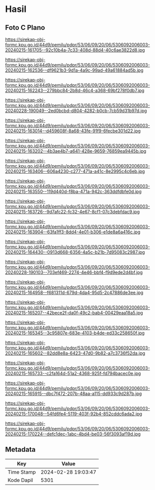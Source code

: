 # Hasil

## Foto C Plano

https://sirekap-obj-formc.kpu.go.id/44d9/pemilu/pdpr/53/06/09/20/06/5306092006003-20240215-161705--92c10b4a-7c33-408d-88d4-40c6ae3822d8.jpg

https://sirekap-obj-formc.kpu.go.id/44d9/pemilu/pdpr/53/06/09/20/06/5306092006003-20240215-162536--df9621b3-9d1a-4a9c-99ad-49a61884ad5b.jpg

https://sirekap-obj-formc.kpu.go.id/44d9/pemilu/pdpr/53/06/09/20/06/5306092006003-20240215-162243--279bbc84-2b8d-46c4-a368-69bf278f0db7.jpg

https://sirekap-obj-formc.kpu.go.id/44d9/pemilu/pdpr/53/06/09/20/06/5306092006003-20240228-190049--2ed0bcbd-d804-4282-b0cb-7cb59d31b97d.jpg

https://sirekap-obj-formc.kpu.go.id/44d9/pemilu/pdpr/53/06/09/20/06/5306092006003-20240215-163014--d459608f-8a68-43fe-91f9-6fecbe301d22.jpg

https://sirekap-obj-formc.kpu.go.id/44d9/pemilu/pdpr/53/06/09/20/06/5306092006003-20240215-163202--4b3ae4b7-a641-428e-9659-76859ea9445b.jpg

https://sirekap-obj-formc.kpu.go.id/44d9/pemilu/pdpr/53/06/09/20/06/5306092006003-20240215-163406--606a4230-c277-471a-a41c-8e2995c4c6eb.jpg

https://sirekap-obj-formc.kpu.go.id/44d9/pemilu/pdpr/53/06/09/20/06/5306092006003-20240215-163550--119d440d-f8ba-471a-942c-363ddfdbfe0d.jpg

https://sirekap-obj-formc.kpu.go.id/44d9/pemilu/pdpr/53/06/09/20/06/5306092006003-20240215-163726--9d7afc22-fc32-4e67-8cf1-07c3debfdac9.jpg

https://sirekap-obj-formc.kpu.go.id/44d9/pemilu/pdpr/53/06/09/20/06/5306092006003-20240215-163904--63fa1ff3-8dd4-4e01-b306-e1de8a6a416c.jpg

https://sirekap-obj-formc.kpu.go.id/44d9/pemilu/pdpr/53/06/09/20/06/5306092006003-20240215-164430--0913d668-6356-4a5c-b21b-7d95083c2987.jpg

https://sirekap-obj-formc.kpu.go.id/44d9/pemilu/pdpr/53/06/09/20/06/5306092006003-20240228-190103--703ef469-2274-4e46-bbf4-f9d9ede2d4bf.jpg

https://sirekap-obj-formc.kpu.go.id/44d9/pemilu/pdpr/53/06/09/20/06/5306092006003-20240215-164958--f681311d-679d-4da4-95d5-2c47886de3ee.jpg

https://sirekap-obj-formc.kpu.go.id/44d9/pemilu/pdpr/53/06/09/20/06/5306092006003-20240215-165207--42bece2f-da0f-49c2-bab4-00429eaa18a5.jpg

https://sirekap-obj-formc.kpu.go.id/44d9/pemilu/pdpr/53/06/09/20/06/5306092006003-20240215-165345--3c95807e-683e-4103-b4de-ed33c258650f.jpg

https://sirekap-obj-formc.kpu.go.id/44d9/pemilu/pdpr/53/06/09/20/06/5306092006003-20240215-165602--82dd8e8a-6423-47d0-9b82-a7c3736f52da.jpg

https://sirekap-obj-formc.kpu.go.id/44d9/pemilu/pdpr/53/06/09/20/06/5306092006003-20240215-165733--c2fa164d-51a2-4368-925f-fd794bacec0e.jpg

https://sirekap-obj-formc.kpu.go.id/44d9/pemilu/pdpr/53/06/09/20/06/5306092006003-20240215-165915--dbc7f472-207b-48aa-a115-dd933c9d287b.jpg

https://sirekap-obj-formc.kpu.go.id/44d9/pemilu/pdpr/53/06/09/20/06/5306092006003-20240215-170048--54fd6fe4-5119-403f-92b4-852cddc6ada2.jpg

https://sirekap-obj-formc.kpu.go.id/44d9/pemilu/pdpr/53/06/09/20/06/5306092006003-20240215-170224--defc1dec-1abc-4bd4-be03-56f3093af19d.jpg


## Metadata

| Key        | Value               |
| ---------- | ------------------- |
| Time Stamp | 2024-02-28 19:03:47 |
| Kode Dapil | 5301                |



